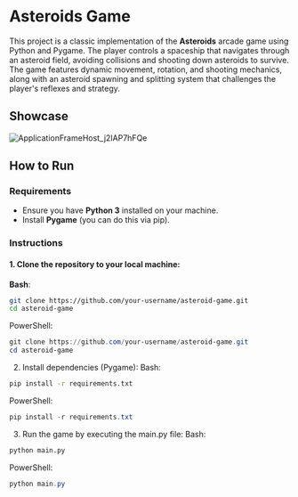 # Asteroids Game

This project is a classic implementation of the **Asteroids** arcade game using Python and Pygame. The player controls a spaceship that navigates through an asteroid field, avoiding collisions and shooting down asteroids to survive. The game features dynamic movement, rotation, and shooting mechanics, along with an asteroid spawning and splitting system that challenges the player's reflexes and strategy.

## Showcase
![ApplicationFrameHost_j2IAP7hFQe](https://github.com/user-attachments/assets/32231279-d9a8-4888-9b40-8e604a053e05)


## How to Run

### Requirements
- Ensure you have **Python 3** installed on your machine.
- Install **Pygame** (you can do this via pip).

### Instructions

#### 1. Clone the repository to your local machine:

**Bash**:
```bash
git clone https://github.com/your-username/asteroid-game.git
cd asteroid-game
```

PowerShell:
```powershell
git clone https://github.com/your-username/asteroid-game.git
cd asteroid-game
```

2. Install dependencies (Pygame):
Bash:

```bash
pip install -r requirements.txt
```
PowerShell:

```powershell
pip install -r requirements.txt
```

3. Run the game by executing the main.py file:
Bash:

```bash
python main.py
```
PowerShell:

```powershell
python main.py
```

